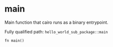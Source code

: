 # main

Main function that cairo runs as a binary entrypoint.


Fully qualified path: `hello_world_sub_package::main`

```cairo
fn main()
```

